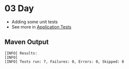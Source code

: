 # 03 Day
  - Adding some unit tests
  - See more in [Application Tests](https://github.com/angelozero/7-days-of-code/tree/main/7-days-of-code/src/test/java/com/angelozero/daysofcode)

## Maven Output
```shell
[INFO] Results:
[INFO] 
[INFO] Tests run: 7, Failures: 0, Errors: 0, Skipped: 0
```


